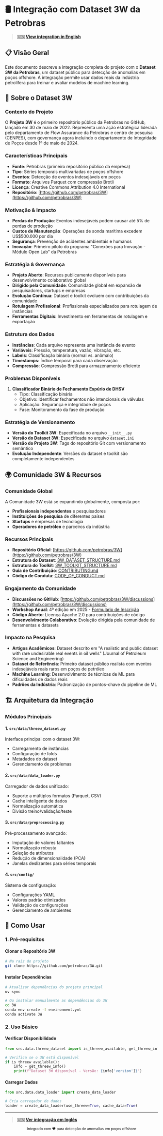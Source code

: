 # 🛢️ Integração com Dataset 3W da Petrobras

> **🇺🇸 [View integration in English](3W_INTEGRATION.md)**

## 📋 Visão Geral

Este documento descreve a integração completa do projeto com o **Dataset 3W da Petrobras**, um dataset público para detecção de anomalias em poços offshore. A integração permite usar dados reais da indústria petrolífera para treinar e avaliar modelos de machine learning.

## 🎯 Sobre o Dataset 3W

### Contexto do Projeto

O **Projeto 3W** é o primeiro repositório público da Petrobras no GitHub, lançado em 30 de maio de 2022. Representa uma ação estratégica liderada pelo departamento de Flow Assurance da Petrobras e centro de pesquisa (CENPES), com governança agora incluindo o departamento de Integridade de Poços desde 1º de maio de 2024.

### Características Principais

- **Fonte**: Petrobras (primeiro repositório público da empresa)
- **Tipo**: Séries temporais multivariadas de poços offshore
- **Eventos**: Detecção de eventos indesejáveis em poços
- **Formato**: Arquivos Parquet com compressão Brotli
- **Licença**: Creative Commons Attribution 4.0 International
- **Repositório**: [https://github.com/petrobras/3W](https://github.com/petrobras/3W)

### Motivação & Impacto

- **Perdas de Produção**: Eventos indesejáveis podem causar até 5% de perdas de produção
- **Custos de Manutenção**: Operações de sonda marítima excedem US$500.000 por dia
- **Segurança**: Prevenção de acidentes ambientais e humanos
- **Inovação**: Primeiro piloto do programa "Conexões para Inovação - Módulo Open Lab" da Petrobras

### Estratégia & Governança

- **Projeto Aberto**: Recursos publicamente disponíveis para desenvolvimento colaborativo global
- **Dirigido pela Comunidade**: Comunidade global em expansão de pesquisadores, startups e empresas
- **Evolução Contínua**: Dataset e toolkit evoluem com contribuições da comunidade
- **Rotulagem Profissional**: Profissionais especializados para rotulagem de instâncias
- **Ferramentas Digitais**: Investimento em ferramentas de rotulagem e exportação

### Estrutura dos Dados

- **Instâncias**: Cada arquivo representa uma instância de evento
- **Variáveis**: Pressão, temperatura, vazão, vibração, etc.
- **Labels**: Classificação binária (normal vs. anômalo)
- **Timestamps**: Índice temporal para cada observação
- **Compressão**: Compressão Brotli para armazenamento eficiente

### Problemas Disponíveis

1. **Classificador Binário de Fechamento Espúrio de DHSV**
   - Tipo: Classificação binária
   - Objetivo: Identificar fechamentos não intencionais de válvulas
   - Aplicação: Segurança e integridade de poços
   - Fase: Monitoramento da fase de produção

### Estratégia de Versionamento

- **Versão do Toolkit 3W**: Especificada no arquivo `__init__.py`
- **Versão do Dataset 3W**: Especificada no arquivo `dataset.ini`
- **Versão do Projeto 3W**: Tags do repositório Git com versionamento semântico
- **Evolução Independente**: Versões do dataset e toolkit são completamente independentes

## 🌍 Comunidade 3W & Recursos

### Comunidade Global

A Comunidade 3W está se expandindo globalmente, composta por:

- **Profissionais independentes** e pesquisadores
- **Instituições de pesquisa** de diferentes países
- **Startups** e empresas de tecnologia
- **Operadores de petróleo** e parceiros da indústria

### Recursos Principais

- **Repositório Oficial**: [https://github.com/petrobras/3W](https://github.com/petrobras/3W)
- **Estrutura do Dataset**: [3W_DATASET_STRUCTURE.md](https://github.com/petrobras/3W/blob/main/3W_DATASET_STRUCTURE.md)
- **Estrutura do Toolkit**: [3W_TOOLKIT_STRUCTURE.md](https://github.com/petrobras/3W/blob/main/3W_TOOLKIT_STRUCTURE.md)
- **Guia de Contribuição**: [CONTRIBUTING.md](https://github.com/petrobras/3W/blob/main/CONTRIBUTING.md)
- **Código de Conduta**: [CODE_OF_CONDUCT.md](https://github.com/petrobras/3W/blob/main/CODE_OF_CONDUCT.md)

### Engajamento da Comunidade

- **Discussões no GitHub**: [https://github.com/petrobras/3W/discussions](https://github.com/petrobras/3W/discussions)
- **Workshop Anual**: 4ª edição em 2025 - [Formulário de Inscrição](https://forms.gle/cmLa2u4VaXd1T7qp8)
- **Código Aberto**: Licença Apache 2.0 para contribuições de código
- **Desenvolvimento Colaborativo**: Evolução dirigida pela comunidade de ferramentas e datasets

### Impacto na Pesquisa

- **Artigos Acadêmicos**: Dataset descrito em "A realistic and public dataset with rare undesirable real events in oil wells" (Journal of Petroleum Science and Engineering)
- **Dataset de Referência**: Primeiro dataset público realista com eventos indesejáveis reais raros em poços de petróleo
- **Machine Learning**: Desenvolvimento de técnicas de ML para dificuldades de dados reais
- **Padrões da Indústria**: Padronização de pontos-chave do pipeline de ML

## 🏗️ Arquitetura da Integração

### Módulos Principais

#### 1. `src/data/threew_dataset.py`

Interface principal com o dataset 3W:

- Carregamento de instâncias
- Configuração de folds
- Metadados do dataset
- Gerenciamento de problemas

#### 2. `src/data/data_loader.py`

Carregador de dados unificado:

- Suporte a múltiplos formatos (Parquet, CSV)
- Cache inteligente de dados
- Normalização automática
- Divisão treino/validação/teste

#### 3. `src/data/preprocessing.py`

Pré-processamento avançado:

- Imputação de valores faltantes
- Normalização robusta
- Seleção de atributos
- Redução de dimensionalidade (PCA)
- Janelas deslizantes para séries temporais

#### 4. `src/config/`

Sistema de configuração:

- Configurações YAML
- Valores padrão otimizados
- Validação de configurações
- Gerenciamento de ambientes

## 🚀 Como Usar

### 1. Pré-requisitos

#### Clonar o Repositório 3W

```bash
# Na raiz do projeto
git clone https://github.com/petrobras/3W.git
```

#### Instalar Dependências

```bash
# Atualizar dependências do projeto principal
uv sync

# Ou instalar manualmente as dependências do 3W
cd 3W
conda env create -f environment.yml
conda activate 3W
```

### 2. Uso Básico

#### Verificar Disponibilidade

```python
from src.data.threew_dataset import is_threew_available, get_threew_info

# Verifica se o 3W está disponível
if is_threew_available():
    info = get_threew_info()
    print(f"Dataset 3W disponível - Versão: {info['version']}")
```

#### Carregar Dados

```python
from src.data.data_loader import create_data_loader

# Cria carregador de dados
loader = create_data_loader(use_threew=True, cache_data=True)
```

---

> **🇺🇸 [Ver integração em Inglês](3W_INTEGRATION.md)**

<div align="center">
  <sub>Integrado com ❤️ para detecção de anomalias em poços offshore</sub>
</div>
